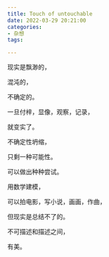 ```yaml
---
title: Touch of untouchable
date: 2022-03-29 20:21:00
categories:
- 杂想
tags: 

---
```


现实是飘渺的，

混沌的，

不确定的。<!--more-->

一旦付梓，显像，观察，记录，

就变实了。

不确定性坍缩，

只剩一种可能性。

可以做出种种尝试。

用数学建模，

可以拍电影，写小说，画画，作曲，

但现实是总结不了的。

不可描述和描述之间，

有美。


<br/><br/><br/>
